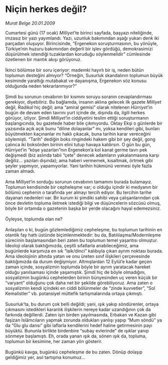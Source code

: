 # Niçin herkes değil?

*Murat Belge 20.01.2009*

<div class="taraf_structure_2col_1zq">
<div class="margen_n">



 <p>Cumartesi günü (17 ocak) <i>Milliyet</i>’te birinci sayfada, başyazı niteliğinde, imzasız bir yazı yayımlandı. Yazı, uzunluk bakımından aşağı yukarı denk iki parçadan oluşuyor. Birincisinde, “Ergenekon soruşturmasının, bu yönüyle, Türkiye’nin huzuru bakımından değerli bir işlev gördüğü, demokrasimizi düşürülmek istendiği tuzaklardan koruduğu söylenmelidir” cümlesinde özetlenen bir mantık akışı görüyoruz. <br/><br/>İkinci bölümse bir soru içeriyor: mademki hayırlı bir iş, neden bütün toplumun desteğini almıyor? “Örneğin, Susurluk skandalının toplumun büyük kesiminde yarattığı mutabakat ve dayanışma, Ergenekon söz konusu olduğunda neden tekrarlanmıyor?” <br/><br/>Şimdi bu sorunun cevabının bir kısmını soruyu soranın cevaplandırması gerekiyor, diyebiliriz. Bu bağlamda, insanın aklına gelecek ilk gazete <i>Milliyet</i> değil, <i>Radikal</i> hiç değil; ama “amiral gemisi” olarak nitelenen <i>Hürriyet</i>’in bugün de devam eden tavrını yurt içinde de, dışında da, ilgili herkes görüyor, izliyor. Şimdi <i>Milliyet</i>’in ciddiyetini teslim ettiği soruşturmanın başlangıcında, bu gazetede haber bile çıkmıyordu. Oktay Ekşi o günlerde bir yazısında açık açık bunu “diline dolayanlar” mı, yoksa kendileri gibi, bunları büyütmekten kaçınanlar mı haklı çıkacak, buna tarihin karar vereceğini söylemişti. “Tarih” dediğin boks ringindeki hakem gibi bir şey değil, gong çalınca iki boksörden birinin elini tutup havaya kaldırsın. O gün bu gün, <i>Hürriyet</i>’in “köşe yazarları”nın Ergenekon’a kol kanat germe tavrı pek değişmedi (biz aslında tabii “çete” denecek adamların yakalanmasına karşı değiliz... yazıları dışında); ama haberi vermemek, kısaltmak, örtmek gibi şeyler yapmıyor, yapamıyorlar. Yani tarihin hükmünü vermesi öyle fazla zaman almadı. <br/><br/>Ama <i>Milliyet</i>’in sorduğu sorunun cevabının tamamını burada bulamayız. Toplumun kendisinde bir cepheleşme var; o olduğu içindir ki medyanın bir bölümü cephenin o tarafında yer almayı tercih ediyor. Bu tercihin tarihe dayanan nedenleri var. Bir kurum ki şimdiki sahibi veya çalışanlarından çok önce devletin topluma iletmek istediği bilgi ve düşüncelerin sözcüsü olmuş, böyle bir ortamda o gazetenin başka bir yerde olacağını hayal edemezsiniz. <br/><br/>Öyleyse, toplumda olan ne? <br/><br/>Anlaşılan o ki, bugün gözlemlediğimiz cepheleşme, bu toplumun tarihinin en otantik fay hattı üstünde biçimlenmektedir: bu da, Batılılaşma/Modernleşme sürecinin başlamasından beri zaten bu toplumun temel yaşantısı olmuştur. İdeoloji olarak baktığımızda, çeşitli sıfatlarla anabileceğimiz, ama bugünlerde karşımıza en sık “laik/dinci” kalıbıyla çıkan ayrım noktası burada. Ama ideolojinin altında yatan ve onu üreten sınıf ilişkileri çerçevesinde baktığımızda da durum değişmiyor. Altmışlardan 12 Eylül’e kadar geçen zaman içinde, sosyalizmin toplumda böyle bir ayrım yaratacak hareket olduğu yanılsaması içinde yaşamıştık. Şimdi hiç de böyle olmadığını, sosyalizmin bugünkü cephelerden birinin bünyesinden uç veren küçük bir “varyant” olduğunu çok daha net bir şekilde görebiliyoruz. Ama zaten o sosyalizmin kendi içindeki en ciddi bölünmeler de “zinde kuvvetler”, “Sol Kemalistler” vb. potansiyel müttefik tartışmalarında ortaya çıkmıştı. <br/><br/>Susurluk’ta, bu durum çok belli değildi; yani, ışık yakıp söndürenler, ortaya çıkmasını istedikleri karanlık ilişkilerin nereye kadar uzandığının çok da farkında değillerdi. Zaten işin birden yayılmasında, Erbakan ve Kazan gibi faşizan İslâmcıların yapmak zorunda oldukları yanlışı yapıp “Mum söndü” ya da “Glu glu dansı” gibi laflarla kendilerini hedef haline getirmesinin payı büyüktü. Bununla birlikte birdenbire “subay evlerinde” de ışıklar yanıp sönmeye başlamıştı. Eh, orada yanan ışık da, sönen ışık da, topluma, toplumun bir kesimine, her zaman yön gösterir. <br/><br/>Bugünkü kavga, bugünkü cepheleşme de bu zaten. Dönüp dolaşıp geldiğimiz yer, asıl tartışma konumuz...</p>

<br/>


<div id="taraf_not">
</div>

</div>


</div>
